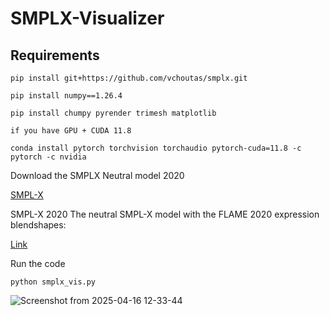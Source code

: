 # SMPLX-Visualizer

## Requirements

```
pip install git+https://github.com/vchoutas/smplx.git

pip install numpy==1.26.4

pip install chumpy pyrender trimesh matplotlib

if you have GPU + CUDA 11.8

conda install pytorch torchvision torchaudio pytorch-cuda=11.8 -c pytorch -c nvidia

```

Download the SMPLX Neutral model 2020

[SMPL-X](https://smpl-x.is.tue.mpg.de/download.php)

SMPL-X 2020
The neutral SMPL-X model with the FLAME 2020 expression blendshapes:

[Link](https://download.is.tue.mpg.de/download.php?domain=smplx&sfile=SMPLX_NEUTRAL_2020.npz)


Run the code 
```
python smplx_vis.py 
```
![Screenshot from 2025-04-16 12-33-44](https://github.com/user-attachments/assets/f8e5d445-d6a1-4d15-8b8f-ff2b93459702)


